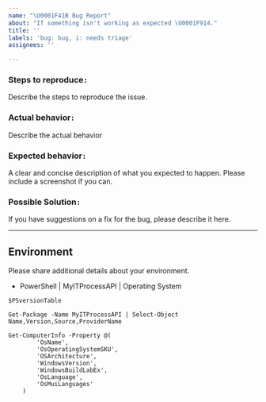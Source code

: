 ```yaml
---
name: "\U0001F41B Bug Report"
about: "If something isn't working as expected \U0001F914."
title: ''
labels: 'bug: bug, i: needs triage'
assignees: ''

---
```


### **Steps to reproduce`:`**

Describe the steps to reproduce the issue.

### **Actual behavior`:`**

Describe the actual behavior

### **Expected behavior`:`**

A clear and concise description of what you expected to happen. Please include a screenshot if you can.

### **Possible Solution`:`**
<!--- Only if you have suggestions on a fix for the bug -->

If you have suggestions on a fix for the bug, please describe it here.

---

## Environment

Please share additional details about your environment.

* PowerShell | MyITProcessAPI | Operating System

```posh
$PSversionTable

Get-Package -Name MyITProcessAPI | Select-Object Name,Version,Source,ProviderName

Get-ComputerInfo -Property @(
        'OsName',
        'OsOperatingSystemSKU',
        'OSArchitecture',
        'WindowsVersion',
        'WindowsBuildLabEx',
        'OsLanguage',
        'OsMuiLanguages'
    )

```
